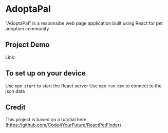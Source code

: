 # AdoptaPal
"AdoptaPal" is a responsibe web page application built using React for pet adoption community.

## Project Demo
Link:

## To set up on your device
Use `npm start` to start the React server
Use `npm run dev` to connect to the json data

## Credit
This project is based on a tutotial here (https://github.com/Code4YourFuture/ReactPetFinder)

